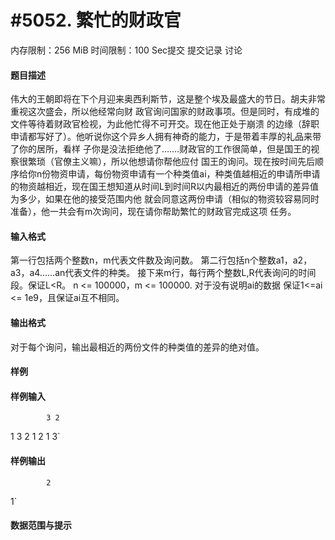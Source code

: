 
# #5052. 繁忙的财政官
内存限制：256 MiB 时间限制：100 Sec提交 提交记录 讨论
#### 题目描述
伟大的王朝即将在下个月迎来奥西利斯节，这是整个埃及最盛大的节日。胡夫非常重视这次盛会，所以他经常向财
政官询问国家的财政事项。但是同时，有成堆的文件等待着财政官检视，为此他忙得不可开交。现在他正处于崩溃
的边缘（辞职申请都写好了）。他听说你这个异乡人拥有神奇的能力，于是带着丰厚的礼品来带了你的居所，看样
子你是没法拒绝他了…….财政官的工作很简单，但是国王的视察很繁琐（官僚主义嘛），所以他想请你帮他应付
国王的询问。现在按时间先后顺序给你n份物资申请，每份物资申请有一个种类值ai，种类值越相近的申请所申请
的物资越相近，现在国王想知道从时间L到时间R以内最相近的两份申请的差异值为多少，如果在他的接受范围内他
就会同意这两份申请（相似的物资较容易同时准备），他一共会有m次询问，现在请你帮助繁忙的财政官完成这项
任务。


#### 输入格式
第一行包括两个整数n，m代表文件数及询问数。
第二行包括n个整数a1，a2，a3，a4……an代表文件的种类。
接下来m行，每行两个整数L,R代表询问的时间段。保证L<R。
n <= 100000，m <= 100000.
对于没有说明ai的数据 保证1<=ai <= 1e9，且保证ai互不相同。


#### 输出格式
对于每个询问，输出最相近的两份文件的种类值的差异的绝对值。


#### 样例

#### 样例输入

			3 2
1 3 2
1 2
1 3`
#### 样例输出

			2
1`
#### 数据范围与提示

